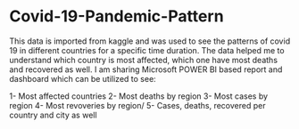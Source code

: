 # Covid-19-Pandemic-Pattern

This data is imported from kaggle and was used to see the patterns of covid 19 in different countries for a specific time duration. The data helped me to understand which country is most affected, which one have most deaths and recovered as well. I am sharing Microsoft POWER BI based report and dashboard which can be utilized to see:

1- Most affected countries
2- Most deaths by region
3- Most cases by region
4- Most revoveries by region/
5- Cases, deaths, recovered per country and city as well

